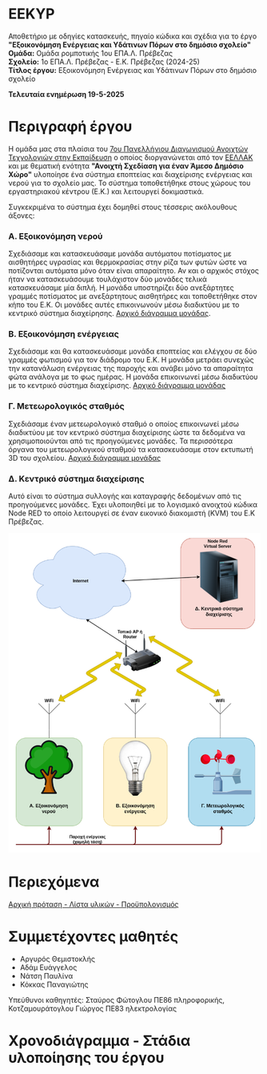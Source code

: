 # EEKYP
Αποθετήριο με οδηγίες κατασκευής, πηγαίο κώδικα και σχέδια για το έργο <b>"Εξοικονόμηση Ενέργειας και Υδάτινων Πόρων στο δημόσιο σχολείο"</b><br>
**Ομάδα:** Ομάδα ρομποτικής 1ου ΕΠΑ.Λ. Πρέβεζας<br/>
**Σχολείο:** 1ο ΕΠΑ.Λ. Πρέβεζας - Ε.Κ. Πρέβεζας (2024-25)<br/>
**Τίτλος έργου:** Εξοικονόμηση Ενέργειας και Υδάτινων Πόρων στο δημόσιο σχολείο<br/> 

<b>Τελευταία ενημέρωση 19-5-2025</b>

Περιγραφή έργου
========================
Η ομάδα μας στα πλαίσια του <a href="https://openedtech.ellak.gr/">7ου Πανελλήνιου Διαγωνισμού Ανοιχτών Τεχνολογιών στην Εκπαίδευση</a> ο οποίος διοργανώνεται από τον <a href="https://eellak.ellak.gr/">ΕΕΛΛΑΚ</a> και με θεματική ενότητα <b>"Ανοιχτή Σχεδίαση για έναν Άμεσο Δημόσιο Χώρο"</b> υλοποίησε ένα σύστημα εποπτείας και διαχείρισης ενέργειας και νερού για το σχολείο μας. Το σύστημα τοποθετήθηκε στους χώρους του εργαστηριακού κέντρου (Ε.Κ.) και λειτουργεί δοκιμαστικά. 

Συγκεκριμένα το σύστημα έχει δομηθεί στους τέσσερις ακόλουθους άξονες:

<H3>Α. Εξοικονόμηση νερού</H3>
Σχεδιάσαμε και κατασκευάσαμε μονάδα αυτόματου ποτίσματος με αισθητήρες υγρασίας και θερμοκρασίας στην ρίζα των φυτών ώστε να ποτίζονται αυτόματα μόνο όταν είναι απαραίτητο. Αν και ο αρχικός στόχος ήταν να κατασκευάσουμε τουλάχιστον δύο μονάδες τελικά κατασκευάσαμε μία διπλή. Η μονάδα υποστηρίζει δύο ανεξάρτητες γραμμές ποτίσματος με ανεξάρτητους αισθητήρες και τοποθετήθηκε στον κήπο του Ε.Κ. Οι μονάδες αυτές επικοινωνούν μέσω διαδικτύου με το κεντρικό σύστημα διαχείρησης. <a href = "/resources/images/A_Water.png">Αρχικό διάγραμμα μονάδας</a>.

<H3>Β. Εξοικονόμηση ενέργειας</H3>
Σχεδιάσαμε και θα κατασκευάσαμε μονάδα εποπτείας και ελέγχου σε δύο γραμμές φωτισμού για τον διάδρομο του Ε.Κ. Η μονάδα μετράει συνεχώς την κατανάλωση ενέργειας της παροχής και ανάβει μόνο τα απαραίτητα φώτα ανάλογα με το φως ημέρας. Η μονάδα επικοινωνεί μέσω διαδικτύου με το κεντρικό σύστημα διαχείρισης. <a href = "/resources/images/B_Power.png">Αρχικό διάγραμμα μονάδας</a>

<H3>Γ. Μετεωρολογικός σταθμός</H3>
Σχεδιάσαμε έναν μετεωρολογικό σταθμό ο οποίος επικοινωνεί μέσω διαδικτύου με τον κεντρικό σύστημα διαχείρισης ώστε τα δεδομένα να χρησιμοποιούνται από τις προηγούμενες μονάδες. Τα περισσότερα όργανα του μετεωρολογικού σταθμού τα κατασκευάσαμε στον εκτυπωτή 3D του σχολείου. <a href = "/resources/images/C_MeteoStation.png">Αρχικό διάγραμμα μονάδας</a>

<H3>Δ. Κεντρικό σύστημα διαχείρισης</H3>
Αυτό είναι το σύστημα συλλογής και καταγραφής δεδομένων από τις προηγούμενες μονάδες. Έχει υλοποιηθεί με το λογισμικό ανοιχτού κώδικα Node RED το οποίο λειτουργεί σε έναν εικονικό διακομιστή (KVM) του Ε.Κ Πρέβεζας. 
<br>
<p align = "center">
<img src="/resources/images/system.png" width="700">
</p>

Περιεχόμενα
===========

<a href="/documents/protasi.md">Αρχική πρόταση - Λίστα υλικών - Προϋπολογισμός</a><br>

Συμμετέχοντες μαθητές
=====================
<ul>
 <li>Αργυρός Θεμιστοκλής</li>
 <li>Αδάμ Ευάγγελος</li>
 <li>Νάτση Παυλίνα</li>
 <li>Κόκκας Παναγιώτης</li>
</ul>

Υπεύθυνοι καθηγητές: Σταύρος Φώτογλου ΠΕ86 πληροφορικής, Κοτζαμουράτογλου Γιώργος ΠΕ83 ηλεκτρολογίας

Χρονοδιάγραμμα - Στάδια υλοποίησης του έργου
===========================

